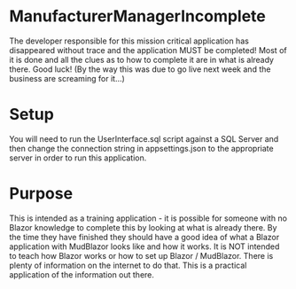# ManufacturerManagerIncomplete
The developer responsible for this mission critical application has disappeared without trace and the application MUST be completed!
Most of it is done and all the clues as to how to complete it are in what is already there.
Good luck! (By the way this was due to go live next week and the business are screaming for it...)

# Setup
You will need to run the UserInterface.sql script against a SQL Server and then change the connection string in appsettings.json to the appropriate server in order to run this application.

# Purpose
This is intended as a training application - it is possible for someone with no Blazor knowledge to complete this by looking at what is already there. By the time they have finished they should have a good idea of what a Blazor application with MudBlazor looks like and how it works.
It is NOT intended to teach how Blazor works or how to set up Blazor / MudBlazor. There is plenty of information on the internet to do that. This is a practical application of the information out there.

